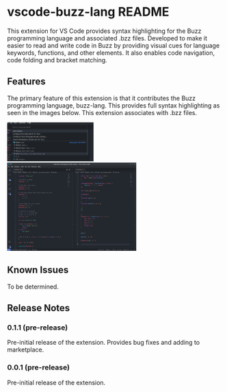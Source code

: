 # vscode-buzz-lang README

This extension for VS Code provides syntax highlighting for the Buzz programming language and associated .bzz files. Developed to make it easier to read and write code in Buzz by providing visual cues for language keywords, functions, and other elements. It also enables code navigation, code folding and bracket matching.

## Features

The primary feature of this extension is that it contributes the Buzz programming language, buzz-lang. This provides full syntax highlighting as seen in the images below. This extension associates with .bzz files.

<img src="images/buzz-lang.png" alt="drawing" width="40%"/>
<img src="images/example.png" alt="drawing" width="60%"/>

## Known Issues

To be determined.

## Release Notes

### 0.1.1 (pre-release)

Pre-initial release of the extension. Provides bug fixes and adding to marketplace.

### 0.0.1 (pre-release)

Pre-initial release of the extension.

<!-- ### 1.0.0

Initial release of ...

### 1.0.1

Fixed issue #.

### 1.1.0

Added features X, Y, and Z.

--- -->
